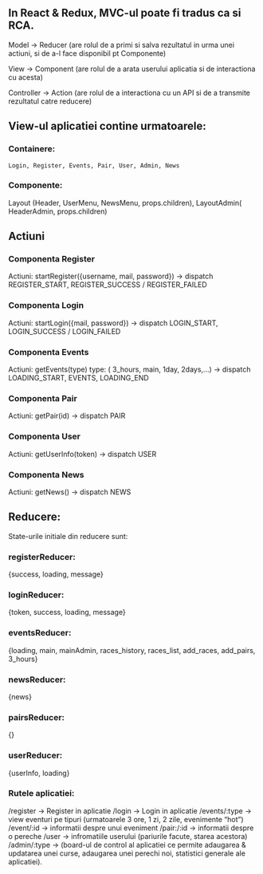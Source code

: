## In React & Redux, MVC-ul poate fi tradus ca si RCA.

Model -> Reducer (are rolul de a primi si salva rezultatul in urma unei actiuni, si de a-l face disponibil pt Componente)

View -> Component (are rolul de a arata userului aplicatia si de interactiona cu acesta)

Controller -> Action (are rolul de a interactiona cu un API si de a transmite rezultatul catre reducere)


## View-ul aplicatiei contine urmatoarele:

### Containere: 
	Login, Register, Events, Pair, User, Admin, News
### Componente: 
  Layout (Header, UserMenu, NewsMenu, props.children), LayoutAdmin( HeaderAdmin, props.children)



## Actiuni

### Componenta Register

Actiuni: startRegister({username, mail, password}) -> dispatch REGISTER_START, REGISTER_SUCCESS / REGISTER_FAILED

### Componenta Login

Actiuni: startLogin({mail, password}) -> dispatch LOGIN_START, LOGIN_SUCCESS / LOGIN_FAILED

### Componenta Events
Actiuni: getEvents(type) type: ( 3_hours, main, 1day, 2days,...) -> dispatch LOADING_START, EVENTS, LOADING_END

### Componenta Pair

Actiuni: getPair(id) -> dispatch PAIR

### Componenta User

Actiuni: getUserInfo(token) -> dispatch USER 

### Componenta News

Actiuni: getNews() -> dispatch NEWS

## Reducere: 
State-urile initiale din reducere sunt:

### registerReducer: 
{success, loading, message}

### loginReducer: 
{token, success, loading, message}

### eventsReducer: 
{loading, main, mainAdmin, races_history, races_list, add_races, add_pairs, 3_hours}

### newsReducer: 
{news}

### pairsReducer: 
{}

### userReducer: 
{userInfo, loading}



### Rutele aplicatiei: 

/register -> Register in aplicatie
/login -> Login in aplicatie
/events/:type -> view eventuri pe tipuri (urmatoarele 3 ore, 1 zi, 2 zile, evenimente “hot”)
/event/:id -> informatii despre unui eveniment
/pair:/:id -> informatii despre o pereche
/user -> infromatiile userului (pariurile facute, starea acestora)
/admin/:type -> (board-ul de control al aplicatiei ce permite adaugarea & updatarea unei curse, adaugarea unei perechi noi, statistici generale ale aplicatiei).
